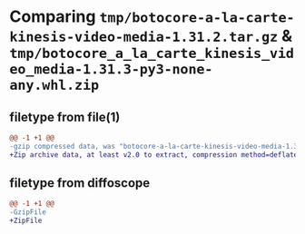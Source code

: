# Comparing `tmp/botocore-a-la-carte-kinesis-video-media-1.31.2.tar.gz` & `tmp/botocore_a_la_carte_kinesis_video_media-1.31.3-py3-none-any.whl.zip`

## filetype from file(1)

```diff
@@ -1 +1 @@
-gzip compressed data, was "botocore-a-la-carte-kinesis-video-media-1.31.2.tar", last modified: Wed Jul 12 01:44:41 2023, max compression
+Zip archive data, at least v2.0 to extract, compression method=deflate
```

## filetype from diffoscope

```diff
@@ -1 +1 @@
-GzipFile
+ZipFile
```

